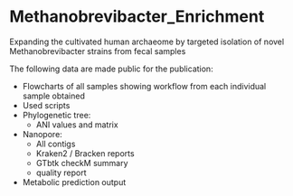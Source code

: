 # Methanobrevibacter_Enrichment
Expanding the cultivated human archaeome by targeted isolation of novel Methanobrevibacter strains from fecal samples 

The following data are made public for the publication:

* Flowcharts of all samples showing workflow from each individual sample obtained
* Used scripts
* Phylogenetic tree:
  - ANI values and matrix
* Nanopore:
  - All contigs
  - Kraken2 / Bracken reports
  - GTbtk checkM summary 
  - quality report
* Metabolic prediction output
